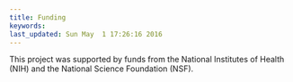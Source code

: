 ```yaml
---
title: Funding
keywords: 
last_updated: Sun May  1 17:26:16 2016
---
```


This project was supported by funds from the National Institutes of
Health (NIH) and the National Science Foundation (NSF).

